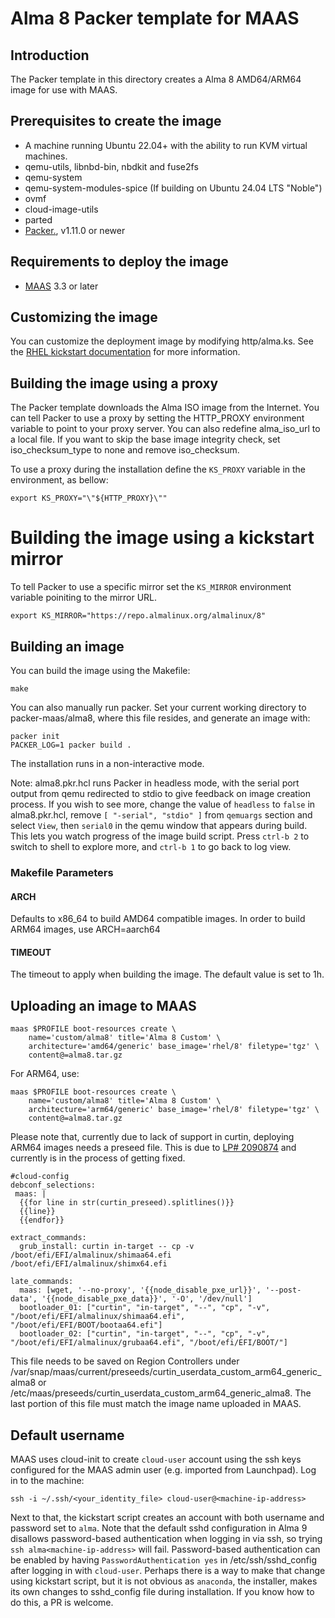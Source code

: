 # Alma 8 Packer template for MAAS

## Introduction

The Packer template in this directory creates a Alma 8 AMD64/ARM64 image for use with MAAS.

## Prerequisites to create the image

* A machine running Ubuntu 22.04+ with the ability to run KVM virtual machines.
* qemu-utils, libnbd-bin, nbdkit and fuse2fs
* qemu-system
* qemu-system-modules-spice (If building on Ubuntu 24.04 LTS "Noble")
* ovmf
* cloud-image-utils
* parted
* [Packer.](https://www.packer.io/intro/getting-started/install.html), v1.11.0 or newer

## Requirements to deploy the image

* [MAAS](https://maas.io) 3.3 or later

## Customizing the image

You can customize the deployment image by modifying http/alma.ks. See the [RHEL kickstart documentation](https://docs.redhat.com/en/documentation/red_hat_enterprise_linux/8/html/automatically_installing_rhel/kickstart-commands-and-options-reference_rhel-installer#part-or-partition_kickstart-commands-for-handling-storage) for more information.

## Building the image using a proxy

The Packer template downloads the Alma ISO image from the Internet. You can tell Packer to use a proxy by setting the HTTP_PROXY environment variable to point to your proxy server. You can also redefine alma_iso_url to a local file. If you want to skip the base image integrity check, set iso_checksum_type to none and remove iso_checksum.

To use a proxy during the installation define the `KS_PROXY` variable in the environment, as bellow:

```shell
export KS_PROXY="\"${HTTP_PROXY}\""
```

# Building the image using a kickstart mirror

To tell Packer to use a specific mirror set the `KS_MIRROR` environment variable
poiniting to the mirror URL.

```shell
export KS_MIRROR="https://repo.almalinux.org/almalinux/8"
```

## Building an image

You can build the image using the Makefile:

```shell
make
```

You can also manually run packer. Set your current working directory to packer-maas/alma8, where this file resides, and generate an image with:

```shell
packer init
PACKER_LOG=1 packer build .
```

The installation runs in a non-interactive mode.

Note: alma8.pkr.hcl runs Packer in headless mode, with the serial port output from qemu redirected to stdio to give feedback on image creation process. If you wish to see more, change the value of `headless` to `false` in alma8.pkr.hcl, remove `[ "-serial", "stdio" ]` from `qemuargs` section and select `View`, then `serial0` in the qemu window that appears during build. This lets you watch progress of the image build script. Press `ctrl-b 2` to switch to shell to explore more, and `ctrl-b 1` to go back to log view.

### Makefile Parameters

#### ARCH

Defaults to x86_64 to build AMD64 compatible images. In order to build ARM64 images, use ARCH=aarch64

#### TIMEOUT

The timeout to apply when building the image. The default value is set to 1h.

## Uploading an image to MAAS

```shell
maas $PROFILE boot-resources create \
    name='custom/alma8' title='Alma 8 Custom' \
    architecture='amd64/generic' base_image='rhel/8' filetype='tgz' \
    content@=alma8.tar.gz
```

For ARM64, use:

```shell
maas $PROFILE boot-resources create \
    name='custom/alma8' title='Alma 8 Custom' \
    architecture='arm64/generic' base_image='rhel/8' filetype='tgz' \
    content@=alma8.tar.gz
```

Please note that, currently due to lack of support in curtin, deploying ARM64 images needs a preseed file. This is due to [LP# 2090874](https://bugs.launchpad.net/curtin/+bug/2090874) and currently is in the process of getting fixed.

```
#cloud-config
debconf_selections:
 maas: |
  {{for line in str(curtin_preseed).splitlines()}}
  {{line}}
  {{endfor}}

extract_commands:
  grub_install: curtin in-target -- cp -v /boot/efi/EFI/almalinux/shimaa64.efi /boot/efi/EFI/almalinux/shimx64.efi

late_commands:
  maas: [wget, '--no-proxy', '{{node_disable_pxe_url}}', '--post-data', '{{node_disable_pxe_data}}', '-O', '/dev/null']
  bootloader_01: ["curtin", "in-target", "--", "cp", "-v", "/boot/efi/EFI/almalinux/shimaa64.efi", "/boot/efi/EFI/BOOT/bootaa64.efi"]
  bootloader_02: ["curtin", "in-target", "--", "cp", "-v", "/boot/efi/EFI/almalinux/grubaa64.efi", "/boot/efi/EFI/BOOT/"]
```

This file needs to be saved on Region Controllers under /var/snap/maas/current/preseeds/curtin_userdata_custom_arm64_generic_alma8 or /etc/maas/preseeds/curtin_userdata_custom_arm64_generic_alma8. The last portion of this file must match the image name uploaded in MAAS.

## Default username

MAAS uses cloud-init to create ```cloud-user``` account using the ssh keys configured for the MAAS admin user (e.g. imported from Launchpad). Log in to the machine:

```shell
ssh -i ~/.ssh/<your_identity_file> cloud-user@<machine-ip-address>
```

Next to that, the kickstart script creates an account with both username and password set to  ```alma```. Note that the default sshd configuration in Alma 9 disallows password-based authentication when logging in via ssh, so trying `ssh alma<machine-ip-address>` will fail. Password-based authentication can be enabled by having `PasswordAuthentication yes` in /etc/ssh/sshd_config after logging in with ```cloud-user```. Perhaps there is a way to make that change using kickstart script, but it is not obvious as ```anaconda```, the installer, makes its own changes to sshd_config file during installation. If you know how to do this, a PR is welcome.
